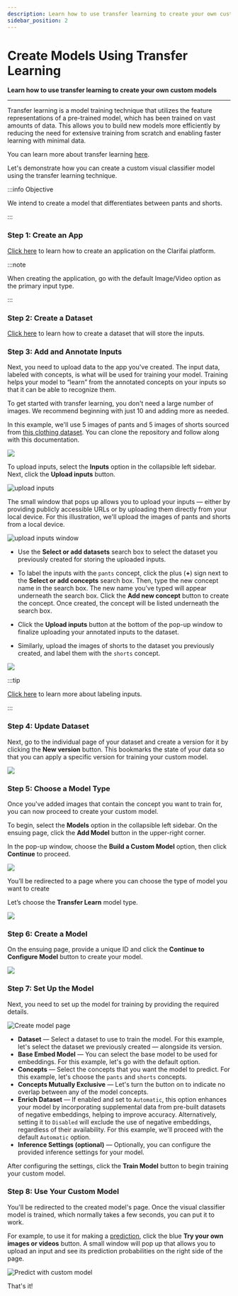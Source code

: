 ```yaml
---
description: Learn how to use transfer learning to create your own custom model
sidebar_position: 2
---
```


# Create Models Using Transfer Learning

**Learn how to use transfer learning to create your own custom models**
<hr />

Transfer learning is a model training technique that utilizes the feature representations of a pre-trained model, which has been trained on vast amounts of data. This allows you to build new models more efficiently by reducing the need for extensive training from scratch and enabling faster learning with minimal data.

You can learn more about transfer learning [here](https://docs.clarifai.com/portal-guide/model/model-types/transfer-learning).

Let's demonstrate how you can create a custom visual classifier model using the transfer learning technique. 

:::info Objective

We intend to create a model that differentiates between pants and shorts. 

:::

### Step 1: Create an App

[Click here](https://docs.clarifai.com/clarifai-basics/applications/create-an-application/#create-an-application-on-the-portal) to learn how to create an application on the Clarifai platform.

:::note

When creating the application, go with the default Image/Video option as the primary input type.

:::

### Step 2: Create a Dataset

[Click here](https://docs.clarifai.com/portal-guide/datasets/create-get-update-delete/#create-a-new-dataset) to learn how to create a dataset that will store the inputs. 


### Step 3: Add and Annotate Inputs

Next, you need to upload data to the app you've created. The input data, labeled with concepts, is what will be used for training your model. Training helps your model to “learn” from the annotated concepts on your inputs so that it can be able to recognize them. 

To get started with transfer learning, you don't need a large number of images. We recommend beginning with just 10 and adding more as needed. 

In this example, we'll use 5 images of pants and 5 images of shorts sourced from [this clothing dataset](https://github.com/alexeygrigorev/clothing-dataset-small). You can clone the repository and follow along with this documentation.

![](/img/illustration-training.png)

To upload inputs, select the **Inputs** option in the collapsible left sidebar. Next, click the **Upload inputs** button. 

![upload inputs](/img/community_2/custom_model_upload_inputs.png)

The small window that pops up allows you to upload your inputs — either by providing publicly accessible URLs or by uploading them directly from your local device. For this illustration, we'll upload the images of pants and shorts from a local device. 

![upload inputs window](/img/community_2/custom_models_upload_inputs_window.png)

- Use the **Select or add datasets** search box to select the dataset you previously created for storing the uploaded inputs. 

- To label the inputs with the `pants` concept, click the plus (**+**) sign next to the **Select or add concepts** search box. Then, type the new concept name in the search box. The new name you've typed will appear underneath the search box. Click the **Add new concept** button to create the concept. Once created, the concept will be listed underneath the search box. 

- Click the **Upload inputs** button at the bottom of the pop-up window to finalize uploading your annotated inputs to the dataset. 

- Similarly, upload the images of shorts to the dataset you previously created, and label them with the `shorts` concept. 

![](/img/community_2/custom_models_upload_inputs_window_2.png)

:::tip

[Click here](https://docs.clarifai.com/portal-guide/annotate/create-get-update-delete) to learn more about labeling inputs.

:::

### Step 4: Update Dataset

Next, go to the individual page of your dataset and create a version for it by clicking the **New version** button. This bookmarks the state of your data so that you can apply a specific version for training your custom model. 

![](/img/community_2/custom_model_dataset_version.png)

### Step 5: Choose a Model Type

Once you've added images that contain the concept you want to train for, you can now proceed to create your custom model.

To begin, select the **Models** option in the collapsible left sidebar. On the ensuing page, click the **Add Model** button in the upper-right corner.

In the pop-up window, choose the **Build a Custom Model** option, then click **Continue** to proceed.

![](/img/community_2/custom_model_create_model.png)

You’ll be redirected to a page where you can choose the type of model you want to create 

Let’s choose the **Transfer Learn** model type. 

![](/img/community_2/custom_model_create_new_model.png)

### Step 6: Create a Model 

On the ensuing page, provide a unique ID and click the **Continue to Configure Model** button to create your model.

![](/img/community_2/custom_model_create_new_model-2.png)

### Step 7: Set Up the Model

Next, you need to set up the model for training by providing the required details. 

![Create model page](/img/community_2/custom_model_create_model_page.png)

- **Dataset** — Select a dataset to use to train the model. For this example, let's select the dataset we previously created — alongside its version. 
- **Base Embed Model** — You can select the base model to be used for embeddings. For this example, let's go with the default option.
- **Concepts** — Select the concepts that you want the model to predict. For this example, let's choose the `pants` and `shorts` concepts. 
- **Concepts Mutually Exclusive** — Let's turn the button on to indicate no overlap between any of the model concepts. 
- **Enrich Dataset** — If enabled and set to `Automatic`, this option enhances your model by incorporating supplemental data from pre-built datasets of negative embeddings, helping to improve accuracy. Alternatively, setting it to `Disabled` will exclude the use of negative embeddings, regardless of their availability.
For this example, we'll proceed with the default `Automatic` option.
- **Inference Settings (optional)** — Optionally, you can configure the provided inference settings for your model. 

After configuring the settings, click the **Train Model** button to begin training your custom model.

### Step 8: Use Your Custom Model

You'll be redirected to the created model's page. Once the visual classifier model is trained, which normally takes a few seconds, you can put it to work. 

For example, to use it for making a [prediction](https://docs.clarifai.com/portal-guide/ppredict/), click the blue **Try your own images or videos** button. A small window will pop up that allows you to upload an input and see its prediction probabilities on the right side of the page. 

![Predict with custom model](/img/community_2/custom_model_create_model_page-2.png)

That's it!

